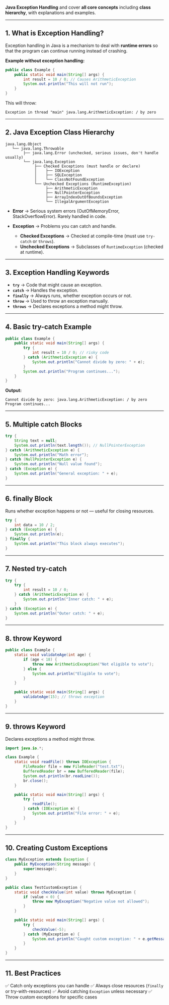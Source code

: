 **Java Exception Handling** and cover **all core concepts** including **class hierarchy**, with explanations and examples.

---

## **1. What is Exception Handling?**

Exception handling in Java is a mechanism to deal with **runtime errors** so that the program can continue running instead of crashing.

**Example without exception handling:**

```java
public class Example {
    public static void main(String[] args) {
        int result = 10 / 0; // Causes ArithmeticException
        System.out.println("This will not run");
    }
}
```

This will throw:

```
Exception in thread "main" java.lang.ArithmeticException: / by zero
```

---

## **2. Java Exception Class Hierarchy**

```
java.lang.Object
   └── java.lang.Throwable
        ├── java.lang.Error (unchecked, serious issues, don't handle usually)
        └── java.lang.Exception
             ├── Checked Exceptions (must handle or declare)
             │    ├── IOException
             │    ├── SQLException
             │    └── ClassNotFoundException
             └── Unchecked Exceptions (RuntimeException)
                  ├── ArithmeticException
                  ├── NullPointerException
                  ├── ArrayIndexOutOfBoundsException
                  └── IllegalArgumentException
```

* **Error** → Serious system errors (OutOfMemoryError, StackOverflowError). Rarely handled in code.
* **Exception** → Problems you can catch and handle.

  * **Checked Exceptions** → Checked at compile-time (must use `try-catch` or `throws`).
  * **Unchecked Exceptions** → Subclasses of `RuntimeException` (checked at runtime).

---

## **3. Exception Handling Keywords**

* **`try`** → Code that might cause an exception.
* **`catch`** → Handles the exception.
* **`finally`** → Always runs, whether exception occurs or not.
* **`throw`** → Used to throw an exception manually.
* **`throws`** → Declares exceptions a method might throw.

---

## **4. Basic try-catch Example**

```java
public class Example {
    public static void main(String[] args) {
        try {
            int result = 10 / 0; // risky code
        } catch (ArithmeticException e) {
            System.out.println("Cannot divide by zero: " + e);
        }
        System.out.println("Program continues...");
    }
}
```

**Output:**

```
Cannot divide by zero: java.lang.ArithmeticException: / by zero
Program continues...
```

---

## **5. Multiple catch Blocks**

```java
try {
    String text = null;
    System.out.println(text.length()); // NullPointerException
} catch (ArithmeticException e) {
    System.out.println("Math error");
} catch (NullPointerException e) {
    System.out.println("Null value found");
} catch (Exception e) {
    System.out.println("General exception: " + e);
}
```

---

## **6. finally Block**

Runs whether exception happens or not — useful for closing resources.

```java
try {
    int data = 10 / 2;
} catch (Exception e) {
    System.out.println(e);
} finally {
    System.out.println("This block always executes");
}
```

---

## **7. Nested try-catch**

```java
try {
    try {
        int result = 10 / 0;
    } catch (ArithmeticException e) {
        System.out.println("Inner catch: " + e);
    }
} catch (Exception e) {
    System.out.println("Outer catch: " + e);
}
```

---

## **8. throw Keyword**

```java
public class Example {
    static void validateAge(int age) {
        if (age < 18) {
            throw new ArithmeticException("Not eligible to vote");
        } else {
            System.out.println("Eligible to vote");
        }
    }

    public static void main(String[] args) {
        validateAge(15); // throws exception
    }
}
```

---

## **9. throws Keyword**

Declares exceptions a method might throw.

```java
import java.io.*;

class Example {
    static void readFile() throws IOException {
        FileReader file = new FileReader("test.txt");
        BufferedReader br = new BufferedReader(file);
        System.out.println(br.readLine());
        br.close();
    }

    public static void main(String[] args) {
        try {
            readFile();
        } catch (IOException e) {
            System.out.println("File error: " + e);
        }
    }
}
```

---

## **10. Creating Custom Exceptions**

```java
class MyException extends Exception {
    public MyException(String message) {
        super(message);
    }
}

public class TestCustomException {
    static void checkValue(int value) throws MyException {
        if (value < 0) {
            throw new MyException("Negative value not allowed");
        }
    }

    public static void main(String[] args) {
        try {
            checkValue(-5);
        } catch (MyException e) {
            System.out.println("Caught custom exception: " + e.getMessage());
        }
    }
}
```

---

## **11. Best Practices**

✅ Catch only exceptions you can handle
✅ Always close resources (`finally` or try-with-resources)
✅ Avoid catching `Exception` unless necessary
✅ Throw custom exceptions for specific cases

